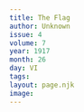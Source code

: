 ```yaml
---
title: The Flag
author: Unknown
issue: 4
volume: 7
year: 1917
month: 26
day: VI
tags:
layout: page.njk
image:
---
```

